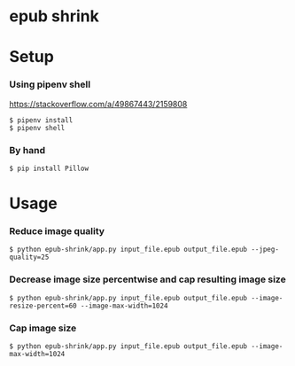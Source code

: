 # epub shrink

# Setup

### Using pipenv shell
https://stackoverflow.com/a/49867443/2159808
```
$ pipenv install
$ pipenv shell
```

### By hand
```
$ pip install Pillow
```


# Usage

### Reduce image quality
    $ python epub-shrink/app.py input_file.epub output_file.epub --jpeg-quality=25

### Decrease image size percentwise and cap resulting image size
    $ python epub-shrink/app.py input_file.epub output_file.epub --image-resize-percent=60 --image-max-width=1024

### Cap image size
    $ python epub-shrink/app.py input_file.epub output_file.epub --image-max-width=1024
